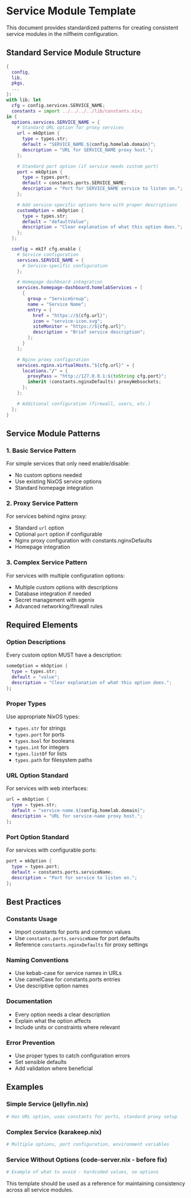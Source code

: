 # Service Module Template

This document provides standardized patterns for creating consistent service modules in the nilfheim configuration.

## Standard Service Module Structure

```nix
{
  config,
  lib,
  pkgs,
  ...
}:
with lib; let
  cfg = config.services.SERVICE_NAME;
  constants = import ../../../../lib/constants.nix;
in {
  options.services.SERVICE_NAME = {
    # Standard URL option for proxy services
    url = mkOption {
      type = types.str;
      default = "SERVICE_NAME.${config.homelab.domain}";
      description = "URL for SERVICE_NAME proxy host.";
    };

    # Standard port option (if service needs custom port)
    port = mkOption {
      type = types.port;
      default = constants.ports.SERVICE_NAME;
      description = "Port for SERVICE_NAME service to listen on.";
    };

    # Add service-specific options here with proper descriptions
    customOption = mkOption {
      type = types.str;
      default = "defaultValue";
      description = "Clear explanation of what this option does.";
    };
  };

  config = mkIf cfg.enable {
    # Service configuration
    services.SERVICE_NAME = {
      # Service-specific configuration
    };

    # Homepage dashboard integration
    services.homepage-dashboard.homelabServices = [
      {
        group = "ServiceGroup";
        name = "Service Name";
        entry = {
          href = "https://${cfg.url}";
          icon = "service-icon.svg";
          siteMonitor = "https://${cfg.url}";
          description = "Brief service description";
        };
      }
    ];

    # Nginx proxy configuration
    services.nginx.virtualHosts."${cfg.url}" = {
      locations."/" = {
        proxyPass = "http://127.0.0.1:${toString cfg.port}";
        inherit (constants.nginxDefaults) proxyWebsockets;
      };
    };

    # Additional configuration (firewall, users, etc.)
  };
}
```

## Service Module Patterns

### 1. Basic Service Pattern
For simple services that only need enable/disable:
- No custom options needed
- Use existing NixOS service options
- Standard homepage integration

### 2. Proxy Service Pattern
For services behind nginx proxy:
- Standard `url` option
- Optional `port` option if configurable
- Nginx proxy configuration with constants.nginxDefaults
- Homepage integration

### 3. Complex Service Pattern
For services with multiple configuration options:
- Multiple custom options with descriptions
- Database integration if needed
- Secret management with agenix
- Advanced networking/firewall rules

## Required Elements

### Option Descriptions
Every custom option MUST have a description:
```nix
someOption = mkOption {
  type = types.str;
  default = "value";
  description = "Clear explanation of what this option does.";
};
```

### Proper Types
Use appropriate NixOS types:
- `types.str` for strings
- `types.port` for ports
- `types.bool` for booleans
- `types.int` for integers
- `types.listOf` for lists
- `types.path` for filesystem paths

### URL Option Standard
For services with web interfaces:
```nix
url = mkOption {
  type = types.str;
  default = "service-name.${config.homelab.domain}";
  description = "URL for service-name proxy host.";
};
```

### Port Option Standard
For services with configurable ports:
```nix
port = mkOption {
  type = types.port;
  default = constants.ports.serviceName;
  description = "Port for service to listen on.";
};
```

## Best Practices

### Constants Usage
- Import constants for ports and common values
- Use `constants.ports.serviceName` for port defaults
- Reference `constants.nginxDefaults` for proxy settings

### Naming Conventions
- Use kebab-case for service names in URLs
- Use camelCase for constants.ports entries
- Use descriptive option names

### Documentation
- Every option needs a clear description
- Explain what the option affects
- Include units or constraints where relevant

### Error Prevention
- Use proper types to catch configuration errors
- Set sensible defaults
- Add validation where beneficial

## Examples

### Simple Service (jellyfin.nix)
```nix
# Has URL option, uses constants for ports, standard proxy setup
```

### Complex Service (karakeep.nix)
```nix
# Multiple options, port configuration, environment variables
```

### Service Without Options (code-server.nix - before fix)
```nix
# Example of what to avoid - hardcoded values, no options
```

This template should be used as a reference for maintaining consistency across all service modules.